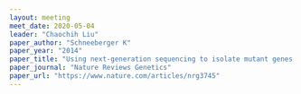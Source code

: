 ```yaml
---
layout: meeting
meet_date: 2020-05-04
leader: "Chaochih Liu"
paper_author: "Schneeberger K"
paper_year: "2014"
paper_title: "Using next-generation sequencing to isolate mutant genes from forward genetic screens"
paper_journal: "Nature Reviews Genetics"
paper_url: "https://www.nature.com/articles/nrg3745"
---
```

